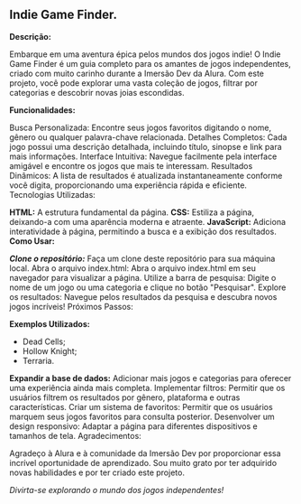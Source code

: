 ## Indie Game Finder.

**Descrição:**

Embarque em uma aventura épica pelos mundos dos jogos indie! O Indie Game Finder é um guia completo para os amantes de jogos independentes, criado com muito carinho durante a Imersão Dev da Alura. Com este projeto, você pode explorar uma vasta coleção de jogos, filtrar por categorias e descobrir novas joias escondidas.

**Funcionalidades:**

Busca Personalizada: Encontre seus jogos favoritos digitando o nome, gênero ou qualquer palavra-chave relacionada.
Detalhes Completos: Cada jogo possui uma descrição detalhada, incluindo título, sinopse e link para mais informações.
Interface Intuitiva: Navegue facilmente pela interface amigável e encontre os jogos que mais te interessam.
Resultados Dinâmicos: A lista de resultados é atualizada instantaneamente conforme você digita, proporcionando uma experiência rápida e eficiente.
Tecnologias Utilizadas:

**HTML:** A estrutura fundamental da página.
**CSS:** Estiliza a página, deixando-a com uma aparência moderna e atraente.
**JavaScript:** Adiciona interatividade à página, permitindo a busca e a exibição dos resultados.
**Como Usar:**

***Clone o repositório:*** Faça um clone deste repositório para sua máquina local.
Abra o arquivo index.html: Abra o arquivo index.html em seu navegador para visualizar a página.
Utilize a barra de pesquisa: Digite o nome de um jogo ou uma categoria e clique no botão "Pesquisar".
Explore os resultados: Navegue pelos resultados da pesquisa e descubra novos jogos incríveis!
Próximos Passos:

**Exemplos Utilizados:**
  - Dead Cells;
  - Hollow Knight;
  - Terraria.
  
**Expandir a base de dados:** Adicionar mais jogos e categorias para oferecer uma experiência ainda mais completa.
Implementar filtros: Permitir que os usuários filtrem os resultados por gênero, plataforma e outras características.
Criar um sistema de favoritos: Permitir que os usuários marquem seus jogos favoritos para consulta posterior.
Desenvolver um design responsivo: Adaptar a página para diferentes dispositivos e tamanhos de tela.
Agradecimentos:

Agradeço à Alura e à comunidade da Imersão Dev por proporcionar essa incrível oportunidade de aprendizado. Sou muito grato por ter adquirido novas habilidades e por ter criado este projeto.

*Divirta-se explorando o mundo dos jogos independentes!*

